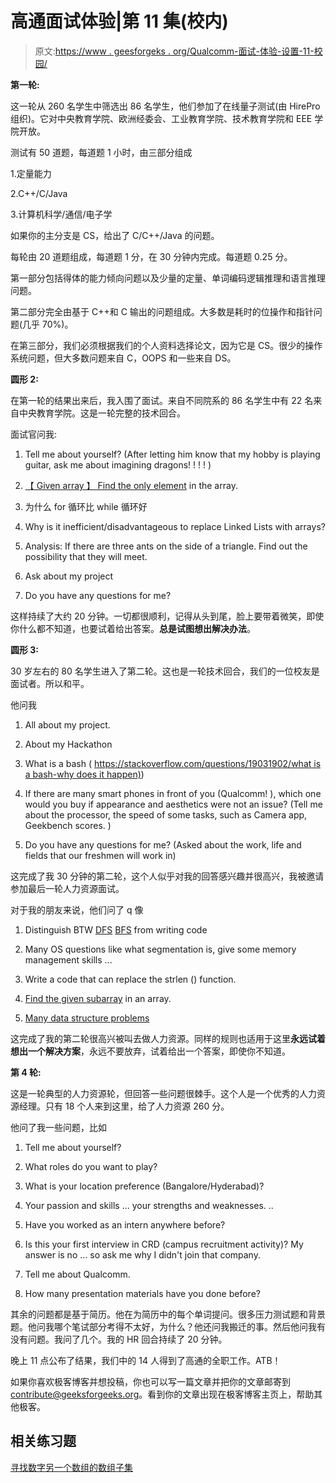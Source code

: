 # 高通面试体验|第 11 集(校内)

> 原文:[https://www . geesforgeks . org/Qualcomm-面试-体验-设置-11-校园/](https://www.geeksforgeeks.org/qualcomm-interview-experience-set-11-campus/)

**第一轮:**

这一轮从 260 名学生中筛选出 86 名学生，他们参加了在线量子测试(由 HirePro 组织)。它对中央教育学院、欧洲经委会、工业教育学院、技术教育学院和 EEE 学院开放。

测试有 50 道题，每道题 1 小时，由三部分组成

1.定量能力

2.C++/C/Java

3.计算机科学/通信/电子学

如果你的主分支是 CS，给出了 C/C++/Java 的问题。

每轮由 20 道题组成，每道题 1 分，在 30 分钟内完成。每道题 0.25 分。

第一部分包括得体的能力倾向问题以及少量的定量、单词编码逻辑推理和语言推理问题。

第二部分完全由基于 C++和 C 输出的问题组成。大多数是耗时的位操作和指针问题(几乎 70%)。

在第三部分，我们必须根据我们的个人资料选择论文，因为它是 CS。很少的操作系统问题，但大多数问题来自 C，OOPS 和一些来自 DS。

**圆形 2:**

在第一轮的结果出来后，我入围了面试。来自不同院系的 86 名学生中有 22 名来自中央教育学院。这是一轮完整的技术回合。

面试官问我:

1.  Tell me about yourself? (After letting him know that my hobby is playing guitar, ask me about imagining dragons! ! ! ! )

2.  [【 Given array 】 Find the only element](https://practice.geeksforgeeks.org/problems/finding-the-numbers/0) in the array.

3.  为什么 for 循环比 while 循环好

4.  Why is it inefficient/disadvantageous to replace Linked Lists with arrays?

5.  Analysis: If there are three ants on the side of a triangle. Find out the possibility that they will meet.

6.  Ask about my project

7.  Do you have any questions for me?

这样持续了大约 20 分钟。一切都很顺利，记得从头到尾，脸上要带着微笑，即使你什么都不知道，也要试着给出答案。**总是试图想出解决办法**。

**圆形 3:**

30 岁左右的 80 名学生进入了第二轮。这也是一轮技术回合，我们的一位校友是面试者。所以和平。

他问我

1.  All about my project.

2.  About my Hackathon

3.  What is a bash ( [https://stackoverflow.com/questions/19031902/what is a bash-why does it happen)](https://stackoverflow.com/questions/19031902/what-is-thrashing-why-does-it-occur))

4.  If there are many smart phones in front of you (Qualcomm! ), which one would you buy if appearance and aesthetics were not an issue? (Tell me about the processor, the speed of some tasks, such as Camera app, Geekbench scores. )

5.  Do you have any questions for me? (Asked about the work, life and fields that our freshmen will work in)

这完成了我 30 分钟的第二轮，这个人似乎对我的回答感兴趣并很高兴，我被邀请参加最后一轮人力资源面试。

对于我的朋友来说，他们问了 q 像

1.  Distinguish BTW [DFS](https://practice.geeksforgeeks.org/problems/depth-first-traversal-for-a-graph/1) [BFS](https://practice.geeksforgeeks.org/problems/bfs-traversal-of-graph/1) from writing code

2.  Many OS questions like what segmentation is, give some memory management skills ...

3.  Write a code that can replace the strlen () function.

4.  [Find the given subarray](https://practice.geeksforgeeks.org/problems/array-subset-of-another-array/0) in an array.

5.  [Many data structure problems](https://www.geeksforgeeks.org/advanced-data-structures/)

这完成了我的第二轮很高兴被叫去做人力资源。同样的规则也适用于这里**永远试着想出一个解决方案**，永远不要放弃，试着给出一个答案，即使你不知道。

**第 4 轮:**

这是一轮典型的人力资源轮，但回答一些问题很棘手。这个人是一个优秀的人力资源经理。只有 18 个人来到这里，给了人力资源 260 分。

他问了我一些问题，比如

1.  Tell me about yourself?

2.  What roles do you want to play?

3.  What is your location preference (Bangalore/Hyderabad)?

4.  Your passion and skills ... your strengths and weaknesses. ..

5.  Have you worked as an intern anywhere before?

6.  Is this your first interview in CRD (campus recruitment activity)? My answer is no ... so ask me why I didn't join that company.

7.  Tell me about Qualcomm.

8.  How many presentation materials have you done before?

其余的问题都是基于简历。他在为简历中的每个单词提问。很多压力测试题和背景题。他问我哪个笔试部分考得不太好，为什么？他还问我搬迁的事。然后他问我有没有问题。我问了几个。我的 HR 回合持续了 20 分钟。

晚上 11 点公布了结果，我们中的 14 人得到了高通的全职工作。ATB！

如果你喜欢极客博客并想投稿，你也可以写一篇文章并把你的文章邮寄到 contribute@geeksforgeeks.org。看到你的文章出现在极客博客主页上，帮助其他极客。

## 相关练习题

[寻找数字](https://practice.geeksforgeeks.org/problems/finding-the-numbers/0)[另一个数组的数组子集](https://practice.geeksforgeeks.org/problems/array-subset-of-another-array/0)